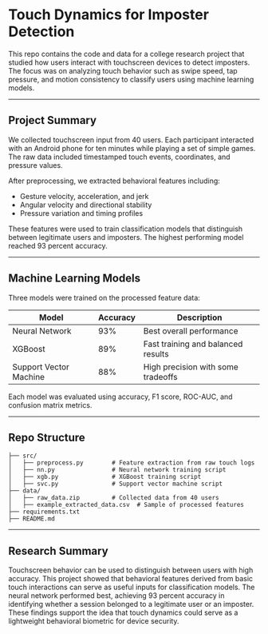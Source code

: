 # Touch Dynamics for Imposter Detection

This repo contains the code and data for a college research project that studied how users interact with touchscreen devices to detect imposters. The focus was on analyzing touch behavior such as swipe speed, tap pressure, and motion consistency to classify users using machine learning models.

---

## Project Summary

We collected touchscreen input from 40 users. Each participant interacted with an Android phone for ten minutes while playing a set of simple games. The raw data included timestamped touch events, coordinates, and pressure values.

After preprocessing, we extracted behavioral features including:

- Gesture velocity, acceleration, and jerk  
- Angular velocity and directional stability  
- Pressure variation and timing profiles

These features were used to train classification models that distinguish between legitimate users and imposters. The highest performing model reached 93 percent accuracy.

---

## Machine Learning Models

Three models were trained on the processed feature data:

| Model                  | Accuracy | Description                         |
|-----------------------|----------|-------------------------------------|
| Neural Network         | 93%      | Best overall performance            |
| XGBoost                | 89%      | Fast training and balanced results  |
| Support Vector Machine | 88%      | High precision with some tradeoffs  |

Each model was evaluated using accuracy, F1 score, ROC-AUC, and confusion matrix metrics.

---

## Repo Structure

```
├── src/
│   ├── preprocess.py        # Feature extraction from raw touch logs
│   ├── nn.py                # Neural network training script
│   ├── xgb.py               # XGBoost training script
│   ├── svc.py               # Support vector machine script
├── data/
│   ├── raw_data.zip         # Collected data from 40 users
│   ├── example_extracted_data.csv  # Sample of processed features
├── requirements.txt
├── README.md
```

---

## Research Summary

Touchscreen behavior can be used to distinguish between users with high accuracy. This project showed that behavioral features derived from basic touch interactions can serve as useful inputs for classification models. The neural network performed best, achieving 93 percent accuracy in identifying whether a session belonged to a legitimate user or an imposter. These findings support the idea that touch dynamics could serve as a lightweight behavioral biometric for device security.

